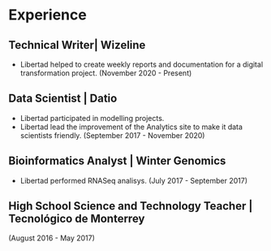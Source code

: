 # Experience

## Technical Writer| Wizeline
- Libertad helped to create weekly reports and documentation for a digital transformation project.
(November 2020 - Present)

## Data Scientist | Datio
- Libertad participated in modelling projects.
- Libertad lead the improvement of the Analytics site to make it data scientists friendly.
(September 2017 - November 2020)

## Bioinformatics Analyst | Winter Genomics
- Libertad performed RNASeq analisys.
 (July 2017 - September 2017)

## High School Science and Technology Teacher | Tecnológico de Monterrey 
(August 2016 - May 2017)
